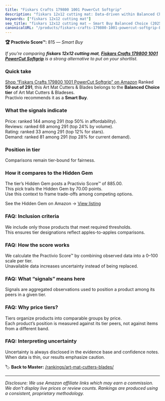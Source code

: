 ```yaml
---
title: "Fiskars Crafts 179800 1001 PowerCut Softgrip"
description: "fiskars 12x12 cutting mat: Data-driven within Balanced Choice ranking using the Practivio Score™. Positioned by quality, value, demand, findability, momentum."
keywords: ["fiskars 12x12 cutting mat"]
seo_title: "fiskars 12x12 cutting mat — Smart Buy Balanced Choice (2025)"
canonicalURL: "/products/fiskars-crafts-179800-1001-powercut-softgrip-B07MMNTM6R/"
---
```


**🏆 Practivio Score™:** 815 — _Smart Buy_


*If you're comparing **fiskars 12x12 cutting mat**, **[Fiskars Crafts 179800 1001 PowerCut Softgrip](https://www.amazon.com/dp/B07MMNTM6R?tag=practivio-20)** is a strong alternative to put on your shortlist.*
### Quick take
[Shop “Fiskars Crafts 179800 1001 PowerCut Softgrip” on Amazon](https://www.amazon.com/dp/B07MMNTM6R?tag=practivio-20)
Ranked **59 out of 291**, this Art Mat Cutters & Blades belongs to the **Balanced Choice tier** of Art Mat Cutters & Bladeses.  
Practivio recommends it as a **Smart Buy**.

### What the signals indicate
Price: ranked 144 among 291 (top 50% in affordability).  
Reviews: ranked 68 among 291 (top 24% by volume).  
Rating: ranked 33 among 291 (top 12% for stars).  
Demand: ranked 81 among 291 (top 28% for current demand).

### Position in tier
Comparisons remain tier-bound for fairness.

### How it compares to the Hidden Gem
The tier’s Hidden Gem posts a Practivio Score™ of 885.00.  
This pick trails the Hidden Gem by 70.00 points.  
Use this context to frame trade-offs among competing options.  

See the Hidden Gem on Amazon → [View listing](https://www.amazon.com/dp/B08C7PPTC3?tag=practivio-20)

### FAQ: Inclusion criteria
We include only those products that meet required thresholds.  
This ensures tier designations reflect apples-to-apples comparisons.

### FAQ: How the score works
We calculate the Practivio Score™ by combining observed data into a 0–100 scale per tier.  
Unavailable data increases uncertainty instead of being replaced.

### FAQ: What “signals” means here
Signals are aggregated observations used to position a product among its peers in a given tier.

### FAQ: Why price tiers?
Tiers organize products into comparable groups by price.  
Each product’s position is measured against its tier peers, not against items from a different band.

### FAQ: Interpreting uncertainty
Uncertainty is always disclosed in the evidence base and confidence notes.  
When data is thin, our results emphasize caution.


🏷️ **Back to Master:** [/rankings/art-mat-cutters-blades/](/rankings/art-mat-cutters-blades/)

---
_Disclosure: We use Amazon affiliate links which may earn a commission. We don’t display live prices or review counts. Rankings are produced using a consistent, proprietary methodology._
